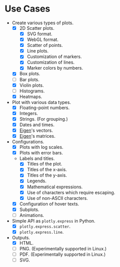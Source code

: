 # Use Cases

- Create various types of plots.
  - [x] 2D Scatter plots.
    - [x] SVG format.
    - [x] WebGL format.
    - [x] Scatter of points.
    - [x] Line plots.
    - [x] Customization of markers.
    - [x] Customization of lines.
    - [x] Marker colors by numbers.
  - [x] Box plots.
  - [ ] Bar plots.
  - [x] Violin plots.
  - [ ] Histograms.
  - [x] Heatmaps.
- Plot with various data types.
  - [x] Floating-point numbers.
  - [x] Integers.
  - [x] Strings. (For grouping.)
  - [x] Dates and times.
  - [x] [Eigen](https://gitlab.com/libeigen/eigen)'s vectors.
  - [x] [Eigen](https://gitlab.com/libeigen/eigen)'s matrices.
- Configurations.
  - [x] Plots with log scales.
  - [x] Plots with error bars.
  - Labels and titles.
    - [x] Titles of the plot.
    - [x] Titles of the x-axis.
    - [x] Titles of the y-axis.
    - [x] Legends.
    - [x] Mathematical expressions.
    - [x] Use of characters which require escaping.
    - [x] Use of non-ASCII characters.
  - [x] Configuration of hover texts.
  - [x] Subplots.
  - [ ] Animations.
- Simple API as `plotly.express` in Python.
  - [x] `plotly.express.scatter`.
  - [x] `plotly.express.line`.
- Outputs.
  - [x] HTML.
  - [ ] PNG. (Experimentally supported in Linux.)
  - [ ] PDF. (Experimentally supported in Linux.)
  - [ ] SVG.

